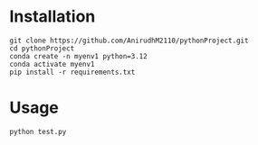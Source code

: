 # Installation

```
git clone https://github.com/AnirudhM2110/pythonProject.git
cd pythonProject
conda create -n myenv1 python=3.12
conda activate myenv1
pip install -r requirements.txt
```

# Usage

```
python test.py
```
